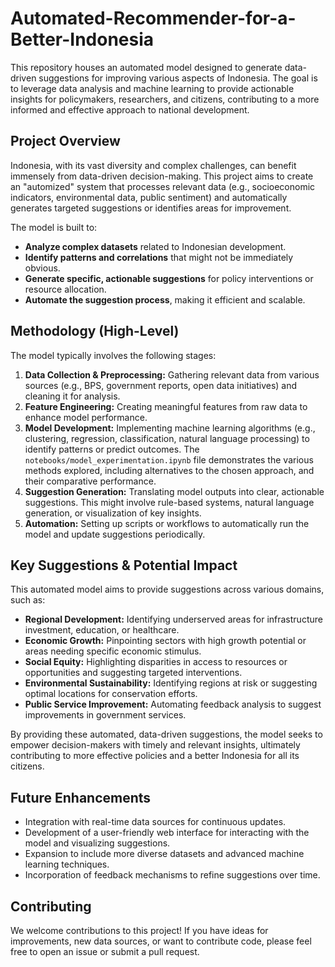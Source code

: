 # Automated-Recommender-for-a-Better-Indonesia
This repository houses an automated model designed to generate data-driven suggestions for improving various aspects of Indonesia. The goal is to leverage data analysis and machine learning to provide actionable insights for policymakers, researchers, and citizens, contributing to a more informed and effective approach to national development.

## Project Overview

Indonesia, with its vast diversity and complex challenges, can benefit immensely from data-driven decision-making. This project aims to create an "automized" system that processes relevant data (e.g., socioeconomic indicators, environmental data, public sentiment) and automatically generates targeted suggestions or identifies areas for improvement.

The model is built to:
* **Analyze complex datasets** related to Indonesian development.
* **Identify patterns and correlations** that might not be immediately obvious.
* **Generate specific, actionable suggestions** for policy interventions or resource allocation.
* **Automate the suggestion process**, making it efficient and scalable.

## Methodology (High-Level)

The model typically involves the following stages:

1.  **Data Collection & Preprocessing:** Gathering relevant data from various sources (e.g., BPS, government reports, open data initiatives) and cleaning it for analysis.
2.  **Feature Engineering:** Creating meaningful features from raw data to enhance model performance.
3.  **Model Development:** Implementing machine learning algorithms (e.g., clustering, regression, classification, natural language processing) to identify patterns or predict outcomes. The `notebooks/model_experimentation.ipynb` file demonstrates the various methods explored, including alternatives to the chosen approach, and their comparative performance.
4.  **Suggestion Generation:** Translating model outputs into clear, actionable suggestions. This might involve rule-based systems, natural language generation, or visualization of key insights.
5.  **Automation:** Setting up scripts or workflows to automatically run the model and update suggestions periodically.

## Key Suggestions & Potential Impact

This automated model aims to provide suggestions across various domains, such as:

* **Regional Development:** Identifying underserved areas for infrastructure investment, education, or healthcare.
* **Economic Growth:** Pinpointing sectors with high growth potential or areas needing specific economic stimulus.
* **Social Equity:** Highlighting disparities in access to resources or opportunities and suggesting targeted interventions.
* **Environmental Sustainability:** Identifying regions at risk or suggesting optimal locations for conservation efforts.
* **Public Service Improvement:** Automating feedback analysis to suggest improvements in government services.

By providing these automated, data-driven suggestions, the model seeks to empower decision-makers with timely and relevant insights, ultimately contributing to more effective policies and a better Indonesia for all its citizens.

## Future Enhancements

* Integration with real-time data sources for continuous updates.
* Development of a user-friendly web interface for interacting with the model and visualizing suggestions.
* Expansion to include more diverse datasets and advanced machine learning techniques.
* Incorporation of feedback mechanisms to refine suggestions over time.

## Contributing

We welcome contributions to this project! If you have ideas for improvements, new data sources, or want to contribute code, please feel free to open an issue or submit a pull request.
